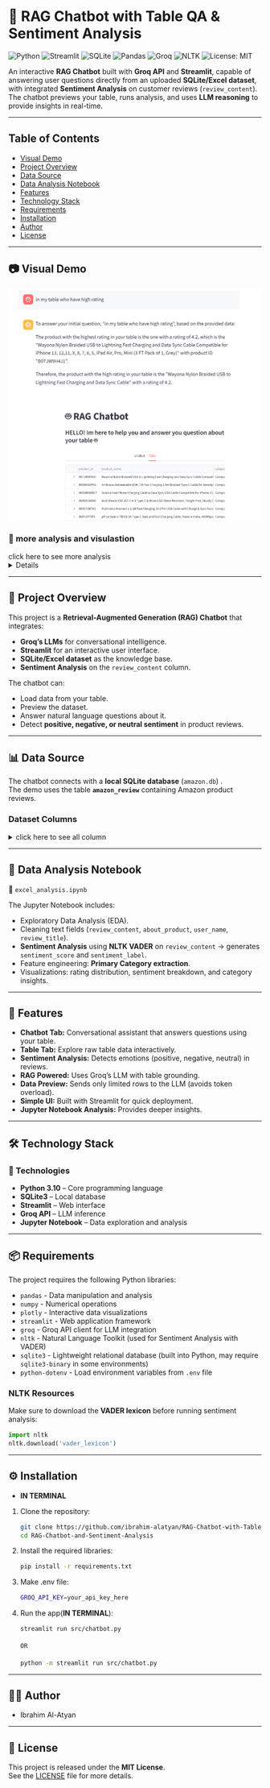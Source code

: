 # 🤖 RAG Chatbot with Table QA & Sentiment Analysis
![Python](https://img.shields.io/badge/Python-3.10-blue?logo=python&logoColor=white)
![Streamlit](https://img.shields.io/badge/Streamlit-Framework-FF4B4B?logo=streamlit&logoColor=white)
![SQLite](https://img.shields.io/badge/SQLite-Database-003B57?logo=sqlite&logoColor=white)
![Pandas](https://img.shields.io/badge/Pandas-Library-150458?logo=pandas&logoColor=white)
![Groq](https://img.shields.io/badge/Groq-LLM-orange?logo=openai&logoColor=white)
![NLTK](https://img.shields.io/badge/NLTK-Sentiment-orange?logo=python&logoColor=white)
![License: MIT](https://img.shields.io/badge/License-MIT-yellow.svg)

An interactive **RAG Chatbot** built with **Groq API** and **Streamlit**, capable of answering user questions directly from an uploaded **SQLite/Excel dataset**, with integrated **Sentiment Analysis** on customer reviews (`review_content`).  
The chatbot previews your table, runs analysis, and uses **LLM reasoning** to provide insights in real-time.

---

## Table of Contents
- [Visual Demo](#visual-demo)  
- [Project Overview](#project-overview)  
- [Data Source](#data-source)  
- [Data Analysis Notebook](#data-analysis-notebook)  
- [Features](#features)  
- [Technology Stack](#technology-stack)  
- [Requirements](#requirements)  
- [Installation](#️-installation)  
- [Author](#author)  
- [License](#license)

---

## 📷 Visual Demo

![Chatbot_rag Screenshot](assets/RAG_IMAGE.png)
![Chatbot_table Screenshot](assets/table_image.png)


### 🔹 more analysis and visulastion
<summary>click here to see more analysis</summary>
<details>
#### ⭐ Best & Worst Products
- **Top 10 Good Products**
  
  ![Top 10 Good Products](assets/10_goodProduct.png)

- **Top 10 Bad Products**
  
  ![Top 10 Bad Products](assets/10_badProduct.png)

---

#### 📈 Category Insights
- **Average Sales by Category**
  
  ![Average Sales by Category](assets/avgSellsByCatarogy.png)

---

#### ⭐ Ratings
- **Max Rating and max Rating Count**
  
  ![Max Rating and Rating Count](assets/maxRating_andRatingCount.png)

---

#### 💰 Discounts
- **Top 10 Discounts**

  ![Top 10 Discounts 2](assets/top10_discount2.png)

  **Visual**
  
  ![Top 10 Discounts](assets/top10_discount.png)

  </details>

---

## 📖 Project Overview

This project is a **Retrieval-Augmented Generation (RAG) Chatbot** that integrates:  
- **Groq’s LLMs** for conversational intelligence.  
- **Streamlit** for an interactive user interface.  
- **SQLite/Excel dataset** as the knowledge base.  
- **Sentiment Analysis** on the `review_content` column.  

The chatbot can:  
- Load data from your table.  
- Preview the dataset.  
- Answer natural language questions about it.  
- Detect **positive, negative, or neutral sentiment** in product reviews.  

---

## 📊 Data Source

The chatbot connects with a **local SQLite database** (`amazon.db`) .  
The demo uses the table **`amazon_review`** containing Amazon product reviews.

### Dataset Columns
<details>
<summary>click here to see all column</summary>

| Column              | Description |
|---------------------|-------------|
| `product_id`        | Unique product identifier |
| `product_name`      | Name of the product |
| `category`          | Full category hierarchy (e.g., *Computers > Accessories*) |
| `discounted_price`  | Discounted price of the product |
| `actual_price`      | Original price before discount |
| `discount_percentage` | Percentage discount applied |
| `rating`            | User rating (1–5) |
| `rating_count`      | Number of ratings received |
| `about_product`     | Product description |
| `user_id`           | Unique identifier for reviewer |
| `user_name`         | Name of the reviewer |
| `review_id`         | Unique review identifier |
| `review_title`      | Title of the review |
| `review_content`    | Full review text (used for **sentiment analysis**) |
| `img_link`          | Link to product image |
| `product_link`      | Link to product page |
| `+Primary category`  | Extracted top-level product category |
| `+sentiment_score`   | Numerical sentiment score (from VADER) |
| `+sentiment_label`   | Label derived from sentiment score (`positive`, `negative`, `neutral`) |

**" + " is new column**

</details>

---

## 📒 Data Analysis Notebook

📂 `excel_analysis.ipynb`  

The Jupyter Notebook includes:  
- Exploratory Data Analysis (EDA).  
- Cleaning text fields (`review_content`, `about_product`, `user_name`, `review_title`).  
- **Sentiment Analysis** using **NLTK VADER** on `review_content` → generates `sentiment_score` and `sentiment_label`.  
- Feature engineering: **Primary Category extraction**.  
- Visualizations: rating distribution, sentiment breakdown, and category insights.  

---

## 🚀 Features
- **Chatbot Tab:** Conversational assistant that answers questions using your table.  
- **Table Tab:** Explore raw table data interactively.  
- **Sentiment Analysis:** Detects emotions (positive, negative, neutral) in reviews.  
- **RAG Powered:** Uses Groq’s LLM with table grounding.  
- **Data Preview:** Sends only limited rows to the LLM (avoids token overload).  
- **Simple UI:** Built with Streamlit for quick deployment.  
- **Jupyter Notebook Analysis:** Provides deeper insights.  

---

## 🛠 Technology Stack

### 🔧 Technologies
- **Python 3.10** – Core programming language  
- **SQLite3** – Local database  
- **Streamlit** – Web interface  
- **Groq API** – LLM inference  
- **Jupyter Notebook** – Data exploration and analysis  

---

## 📦 Requirements

The project requires the following Python libraries:

- `pandas` - Data manipulation and analysis  
- `numpy` - Numerical operations  
- `plotly` - Interactive data visualizations  
- `streamlit` - Web application framework  
- `groq` - Groq API client for LLM integration  
- `nltk` - Natural Language Toolkit (used for Sentiment Analysis with VADER)  
- `sqlite3` - Lightweight relational database (built into Python, may require `sqlite3-binary` in some environments)  
- `python-dotenv` - Load environment variables from `.env` file  

### NLTK Resources
Make sure to download the **VADER lexicon** before running sentiment analysis:

```python
import nltk
nltk.download('vader_lexicon')
```

---

## ⚙️ Installation
- **IN TERMINAL**

1. Clone the repository:
   ```bash
   git clone https://github.com/ibrahim-alatyan/RAG-Chatbot-with-Table-QA-Sentiment-Analysis.git
   cd RAG-Chatbot-and-Sentiment-Analysis

2. Install the required libraries:
    ```bash
    pip install -r requirements.txt

3. Make .env file:
    ```bash
    GROQ_API_KEY=your_api_key_here

4. Run the app(**IN TERMINAL**):
    ```bash
    streamlit run src/chatbot.py

    OR

    python -m streamlit run src/chatbot.py

---

## 👨‍💻 Author
- Ibrahim Al-Atyan

---

## 📄 License
This project is released under the **MIT License**.  
See the [LICENSE](LICENSE) file for more details.
